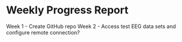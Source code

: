# Weekly Progress Report

Week 1 - Create GitHub repo 
Week 2 - Access test EEG data sets and configure remote connection?
